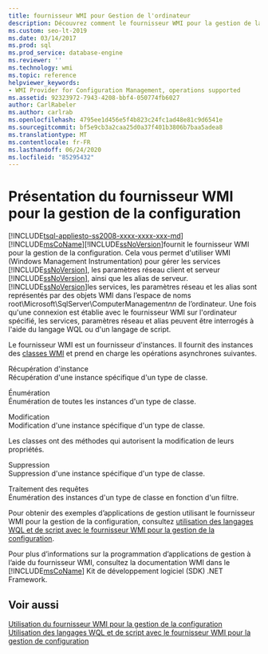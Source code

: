 ```yaml
---
title: fournisseur WMI pour Gestion de l'ordinateur
description: Découvrez comment le fournisseur WMI pour la gestion de la configuration utilise WMI pour gérer les services, les alias de serveur et les paramètres réseau client/serveur dans SQL Server.
ms.custom: seo-lt-2019
ms.date: 03/14/2017
ms.prod: sql
ms.prod_service: database-engine
ms.reviewer: ''
ms.technology: wmi
ms.topic: reference
helpviewer_keywords:
- WMI Provider for Configuration Management, operations supported
ms.assetid: 92323972-7943-4208-bbf4-050774fb6027
author: CarlRabeler
ms.author: carlrab
ms.openlocfilehash: 4795ee1d456e5f4b823c24fc1ad48e81c9d6541e
ms.sourcegitcommit: bf5e9cb3a2caa25d0a37f401b3806b7baa5adea8
ms.translationtype: MT
ms.contentlocale: fr-FR
ms.lasthandoff: 06/24/2020
ms.locfileid: "85295432"
---
```

# <a name="understanding-the-wmi-provider-for-configuration-management"></a>Présentation du fournisseur WMI pour la gestion de la configuration
[!INCLUDE[tsql-appliesto-ss2008-xxxx-xxxx-xxx-md](../../includes/tsql-appliesto-ss2008-xxxx-xxxx-xxx-md.md)]
  [!INCLUDE[msCoName](../../includes/msconame-md.md)][!INCLUDE[ssNoVersion](../../includes/ssnoversion-md.md)]fournit le fournisseur WMI pour la gestion de la configuration. Cela vous permet d'utiliser WMI (Windows Management Instrumentation) pour gérer les services [!INCLUDE[ssNoVersion](../../includes/ssnoversion-md.md)], les paramètres réseau client et serveur [!INCLUDE[ssNoVersion](../../includes/ssnoversion-md.md)], ainsi que les alias de serveur. [!INCLUDE[ssNoVersion](../../includes/ssnoversion-md.md)]les services, les paramètres réseau et les alias sont représentés par des objets WMI dans l’espace de noms root\Microsoft\SqlServer\ComputerManagement*nn* de l’ordinateur. Une fois qu'une connexion est établie avec le fournisseur WMI sur l'ordinateur spécifié, les services, paramètres réseau et alias peuvent être interrogés à l'aide du langage WQL ou d'un langage de script.  
  
 Le fournisseur WMI est un fournisseur d'instances. Il fournit des instances des [classes WMI](../../relational-databases/wmi-provider-configuration-classes/wmi-provider-for-configuration-management-classes.md) et prend en charge les opérations asynchrones suivantes.  
  
 Récupération d'instance  
 Récupération d'une instance spécifique d'un type de classe.  
  
 Énumération  
 Énumération de toutes les instances d'un type de classe.  
  
 Modification  
 Modification d'une instance spécifique d'un type de classe.  
  
 Les classes ont des méthodes qui autorisent la modification de leurs propriétés.  
  
 Suppression  
 Suppression d'une instance spécifique d'un type de classe.  
  
 Traitement des requêtes  
 Énumération des instances d'un type de classe en fonction d'un filtre.  
  
 Pour obtenir des exemples d’applications de gestion utilisant le fournisseur WMI pour la gestion de la configuration, consultez [utilisation des langages WQL et de script avec le fournisseur WMI pour la gestion de la configuration](../../relational-databases/wmi-provider-configuration/using-wql-and-scripting-languages-with-the-wmi-provider.md).  
  
 Pour plus d’informations sur la programmation d’applications de gestion à l’aide du fournisseur WMI, consultez la documentation WMI dans le [!INCLUDE[msCoName](../../includes/msconame-md.md)] Kit de développement logiciel (SDK) .NET Framework.  
  
## <a name="see-also"></a>Voir aussi  
 [Utilisation du fournisseur WMI pour la gestion de la configuration](../../relational-databases/wmi-provider-configuration/working-with-the-wmi-provider-for-configuration-management.md)   
 [Utilisation des langages WQL et de script avec le fournisseur WMI pour la gestion de configuration](../../relational-databases/wmi-provider-configuration/using-wql-and-scripting-languages-with-the-wmi-provider.md)  
  
  
